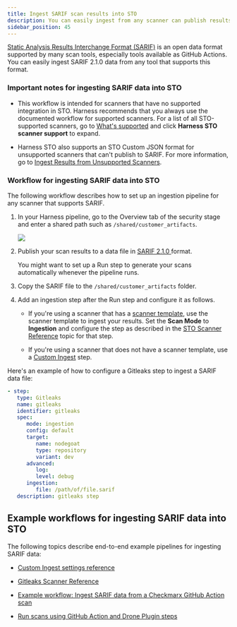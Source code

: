 ```yaml
---
title: Ingest SARIF scan results into STO
description: You can easily ingest from any scanner can publish results in SARIF format.
sidebar_position: 45
---
```


[Static Analysis Results Interchange Format (SARIF)](https://docs.github.com/en/code-security/code-scanning/integrating-with-code-scanning/sarif-support-for-code-scanning) is an open data format supported by many scan tools, especially tools available as GitHub Actions. You can easily ingest SARIF 2.1.0 data from any tool that supports this format. 

### Important notes for ingesting SARIF data into STO

- This workflow is intended for scanners that have no supported integration in STO. Harness recommends that you always use the documented workflow for supported scanners. For a list of all STO-supported scanners, go to [What's supported](/docs/security-testing-orchestration/whats-supported) and click **Harness STO scanner support** to expand.

- Harness STO also supports an STO Custom JSON format for unsupported scanners that can't publish to SARIF. For more information, go to [Ingest Results from Unsupported Scanners](/docs/security-testing-orchestration/use-sto/orchestrate-and-ingest/ingesting-issues-from-other-scanners.md).  

### Workflow for ingesting SARIF data into STO

The following workflow describes how to set up an ingestion pipeline for any scanner that supports SARIF. 

1. In your Harness pipeline, go to the Overview tab of the security stage and enter a shared path such as `/shared/customer_artifacts`.
 
   ![](../static/ingesting-issues-from-other-scanners-00.png)

2. Publish your scan results to a data file in [SARIF 2.1.0 ](https://docs.oasis-open.org/sarif/sarif/v2.1.0/sarif-v2.1.0.html) format.  

   You might want to set up a Run step to generate your scans automatically whenever the pipeline runs. 

3. Copy the SARIF file to the `/shared/customer_artifacts` folder. 

3. Add an ingestion step after the Run step and configure it as follows.

   - If you're using a scanner that has a [scanner template](/docs/security-testing-orchestration/sto-techref-category/security-step-settings-reference#security-steps-and-scanner-templates), use the scanner template to ingest your results. Set the **Scan Mode** to **Ingestion** and configure the step as described in the [STO Scanner Reference](/docs/category/sto-technical-reference) topic for that step. 
   
   - If you're using a scanner that does not have a scanner template, use a [Custom Ingest](/docs/security-testing-orchestration/sto-techref-category/custom-ingest-reference) step. 
 
Here's an example of how to configure a Gitleaks step to ingest a SARIF data file:

```yaml
- step:
   type: Gitleaks
   name: gitleaks
   identifier: gitleaks
   spec:
      mode: ingestion
      config: default
      target:
         name: nodegoat
         type: repository
         variant: dev
      advanced:
         log:
         level: debug
      ingestion:
         file: /path/of/file.sarif
   description: gitleaks step
```



## Example workflows for ingesting SARIF data into STO

The following topics describe end-to-end example pipelines for ingesting SARIF data:

- [Custom Ingest settings reference](/docs/security-testing-orchestration/sto-techref-category/custom-ingest-reference)

- [Gitleaks Scanner Reference](/docs/security-testing-orchestration/sto-techref-category/gitleaks-scanner-reference)

- [Example workflow: Ingest SARIF data from a Checkmarx GitHub Action scan](/docs/security-testing-orchestration/sto-techref-category/checkmarx-scanner-reference)

- [Run scans using GitHub Action and Drone Plugin steps](/docs/security-testing-orchestration/use-sto/orchestrate-and-ingest/run-scans-using-github-actions)

